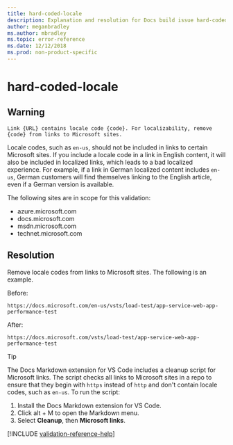```yaml
---
title: hard-coded-locale
description: Explanation and resolution for Docs build issue hard-coded-locale.
author: meganbradley
ms.author: mbradley
ms.topic: error-reference
ms.date: 12/12/2018
ms.prod: non-product-specific
---
```

# hard-coded-locale

## Warning

`Link {URL} contains locale code {code}. For localizability, remove {code} from links to Microsoft sites.`

Locale codes, such as `en-us`, should not be included in links to certain Microsoft sites. If you include a locale code in a link in English content, it will also be included in localized links, which leads to a bad localized experience. For example, if a link in German localized content includes `en-us`, German customers will find themselves linking to the English article, even if a German version is available.

The following sites are in scope for this validation:

- azure.microsoft.com
- docs.microsoft.com
- msdn.microsoft.com
- technet.microsoft.com

## Resolution

Remove locale codes from links to Microsoft sites. The following is an example.

Before:

`https://docs.microsoft.com/en-us/vsts/load-test/app-service-web-app-performance-test`

After:

`https://docs.microsoft.com/vsts/load-test/app-service-web-app-performance-test`

> [!TIP]
> The Docs Markdown extension for VS Code includes a cleanup script for Microsoft links. The script checks all links to Microsoft sites in a repo to ensure that they begin with `https` instead of `http` and don't contain locale codes, such as `en-us`. To run the script:
>
> 1. Install the Docs Markdown extension for VS Code.
> 1. Click alt + M to open the Markdown menu.
> 1. Select **Cleanup**, then **Microsoft links**.

<!--make sure to add this file to your includes folder and verify the path-->
[!INCLUDE [validation-reference-help](includes/validation-reference-help.md)]